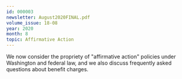 ```yaml
---
id: 000003
newsletter: August2020FINAL.pdf
volume_issue: 18-08
year: 2020
month: 8
topic: Affirmative Action
---
```


We now consider the propriety of "affirmative action" policies under Washington and federal law, and we also discuss frequently asked questions about benefit charges.